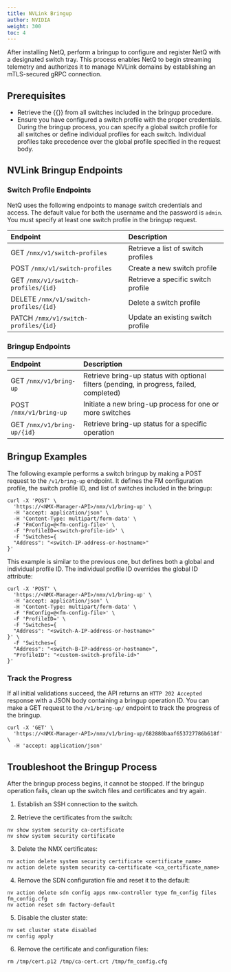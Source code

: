 ```yaml
---
title: NVLink Bringup
author: NVIDIA
weight: 300
toc: 4
---
```


After installing NetQ, perform a bringup to configure and register NetQ with a designated switch tray. This process enables NetQ to begin streaming telemetry and authorizes it to manage NVLink domains by establishing an mTLS-secured gRPC connection.

## Prerequisites

- Retrieve the {{<exlink url="https://docs.nvidia.com/networking/display/nvidianvosusermanualfornvlinkswitchesv25024282/sdn" text="SDN configuration profiles">}} from all switches included in the bringup procedure.
- Ensure you have configured a switch profile with the proper credentials. During the bringup process, you can specify a global switch profile for all switches or define individual profiles for each switch. Individual profiles take precedence over the global profile specified in the request body.


## NVLink Bringup Endpoints

### Switch Profile Endpoints

NetQ uses the following endpoints to manage switch credentials and access. The default value for both the username and the password is `admin`. You must specify at least one switch profile in the bringup request.

| Endpoint | Description |
| :-- | :-- |
| GET `/nmx/v1/switch-profiles` | Retrieve a list of switch profiles |
| POST `/nmx/v1/switch-profiles` | Create a new switch profile |
| GET `/nmx/v1/switch-profiles/{id}` | Retrieve a specific switch profile |
| DELETE `/nmx/v1/switch-profiles/{id}` | Delete a switch profile |
| PATCH `/nmx/v1/switch-profiles/{id}` | Update an existing switch profile |

### Bringup Endpoints

| Endpoint | Description |
| :-- | :-- |
| GET `/nmx/v1/bring-up` | Retrieve bring-up status with optional filters (pending, in progress, failed, completed) |
| POST `/nmx/v1/bring-up` | Initiate a new bring-up process for one or more switches |
| GET `/nmx/v1/bring-up/{id}` | Retrieve bring-up status for a specific operation |

## Bringup Examples

The following example performs a switch bringup by making a POST request to the `/v1/bring-up` endpoint. It defines the FM configuration profile, the switch profile ID, and list of switches included in the bringup:

```
curl -X 'POST' \
  'https://<NMX-Manager-API>/nmx/v1/bring-up' \
  -H 'accept: application/json' \
  -H 'Content-Type: multipart/form-data' \
  -F 'FmConfig=@<fm-config-file>' \
  -F 'ProfileID=<switch-profile-id>' \
  -F 'Switches={
  "Address": "<switch-IP-address-or-hostname>"
}'
```

This example is similar to the previous one, but defines both a global and individual profile ID. The individual profile ID overrides the global ID attribute:

```
curl -X 'POST' \
  'https://<NMX-Manager-API>/nmx/v1/bring-up' \
  -H 'accept: application/json' \
  -H 'Content-Type: multipart/form-data' \
  -F 'FmConfig=@<fm-config-file>' \
  -F 'ProfileID=' \
  -F 'Switches={
  "Address": "<switch-A-IP-address-or-hostname>"
}' \
  -F 'Switches={
  "Address": "<switch-B-IP-address-or-hostname>",
  "ProfileID": "<custom-switch-profile-id>"
}'
```

### Track the Progress

If all initial validations succeed, the API returns an `HTTP 202 Accepted` response with a JSON body containing a bringup operation ID. You can make a GET request to the `/v1/bring-up/` endpoint to track the progress of the bringup.

```
curl -X 'GET' \
  'https://<NMX-Manager-API>/nmx/v1/bring-up/682880baaf653727786b618f' \
  -H 'accept: application/json'
```

## Troubleshoot the Bringup Process

After the bringup process begins, it cannot be stopped. If the bringup operation fails, clean up the switch files and certificates and try again.

1. Establish an SSH connection to the switch.

2. Retrieve the certificates from the switch:

```
nv show system security ca-certificate
nv show system security certificate
```

3. Delete the NMX certificates:

```
nv action delete system security certificate <certificate_name>
nv action delete system security ca-certificate <ca_certificate_name>
```

4. Remove the SDN configuration file and reset it to the default:

```
nv action delete sdn config apps nmx-controller type fm_config files fm_config.cfg
nv action reset sdn factory-default
```

5. Disable the cluster state:

```
nv set cluster state disabled
nv config apply
```

6. Remove the certificate and configuration files:

```
rm /tmp/cert.p12 /tmp/ca-cert.crt /tmp/fm_config.cfg
```
